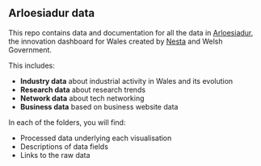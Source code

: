 ## Arloesiadur data

This repo contains data and documentation for all the data in [Arloesiadur](https://www.arloesiadur.org), the innovation dashboard for Wales created by [Nesta](https://www.nesta.org.uk) and Welsh Government.

This includes:
* **Industry data** about industrial activity in Wales and its evolution
* **Research data** about research trends
* **Network data** about tech networking
* **Business data** based on business website data


In each of the folders, you will find:

* Processed data underlying each visualisation
* Descriptions of data fields
* Links to the raw data
